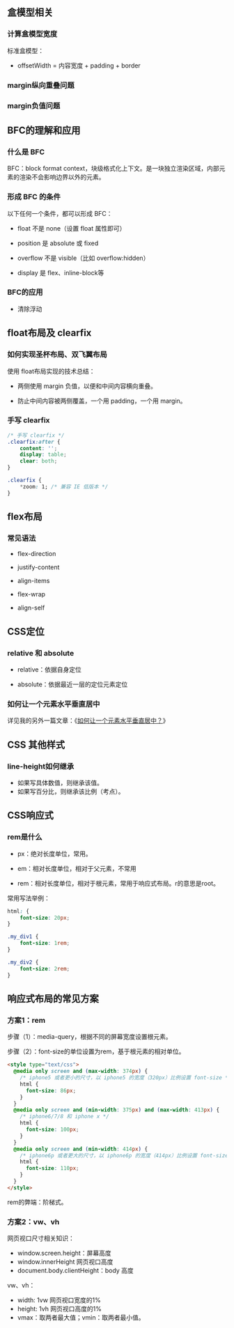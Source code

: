## 盒模型相关

### 计算盒模型宽度

标准盒模型：

- offsetWidth = 内容宽度 + padding + border


### margin纵向重叠问题



### margin负值问题

## BFC的理解和应用

### 什么是 BFC

BFC：block format context，块级格式化上下文。是一块独立渲染区域，内部元素的渲染不会影响边界以外的元素。

### 形成 BFC 的条件

以下任何一个条件，都可以形成 BFC：

- float 不是 none（设置 float 属性即可）

- position 是 absolute 或 fixed

- overflow 不是 visible（比如 overflow:hidden）

- display 是 flex、inline-block等

### BFC的应用

- 清除浮动

## float布局及 clearfix


### 如何实现圣杯布局、双飞翼布局

使用 float布局实现的技术总结：

- 两侧使用 margin 负值，以便和中间内容横向重叠。

- 防止中间内容被两侧覆盖，一个用 padding，一个用 margin。 

### 手写 clearfix

```css
/* 手写 clearfix */
.clearfix:after {
    content: '';
    display: table;
    clear: both;
}

.clearfix {
    *zoom: 1; /* 兼容 IE 低版本 */
}

```

## flex布局

### 常见语法

- flex-direction

- justify-content

- align-items

- flex-wrap

- align-self

## CSS定位

### relative 和 absolute

- relative：依据自身定位

- absolute：依据最近一层的定位元素定位

### 如何让一个元素水平垂直居中

详见我的另外一篇文章：《[如何让一个元素水平垂直居中？](https://github.com/qianguyihao/Web/blob/master/03-CSS%E8%BF%9B%E9%98%B6/04-%E5%A6%82%E4%BD%95%E8%AE%A9%E4%B8%80%E4%B8%AA%E5%85%83%E7%B4%A0%E6%B0%B4%E5%B9%B3%E5%9E%82%E7%9B%B4%E5%B1%85%E4%B8%AD%EF%BC%9F.md)》

## CSS 其他样式

### line-height如何继承

- 如果写具体数值，则继承该值。
- 如果写百分比，则继承该比例（考点）。



## CSS响应式

### rem是什么

- px：绝对长度单位，常用。

- em：相对长度单位，相对于父元素，不常用
- rem：相对长度单位，相对于根元素，常用于响应式布局。r的意思是root。

常用写法举例：

```css
html: {
	font-size: 20px;
}

.my_div1 {
	font-size: 1rem;
}

.my_div2 {
	font-size: 2rem;
}
```



## 响应式布局的常见方案

### 方案1：rem

步骤（1）：media-query，根据不同的屏幕宽度设置根元素。

步骤（2）：font-size的单位设置为rem，基于根元素的相对单位。

```html
<style type="text/css">
  @media only screen and (max-width: 374px) {
    /* iphone5 或者更小的尺寸，以 iphone5 的宽度（320px）比例设置 font-size */
    html {
      font-size: 86px;
    }
  }
  @media only screen and (min-width: 375px) and (max-width: 413px) {
    /* iphone6/7/8 和 iphone x */
    html {
      font-size: 100px;
    }
  }
  @media only screen and (min-width: 414px) {
    /* iphone6p 或者更大的尺寸，以 iphone6p 的宽度（414px）比例设置 font-size */
    html {
      font-size: 110px;
    }
  }
</style>
```

rem的弊端：阶梯式。

### 方案2：vw、vh

网页视口尺寸相关知识：

- window.screen.height：屏幕高度
- window.innerHeight 网页视口高度
- document.body.clientHeight：body 高度 

vw、vh：

- width: 1vw 网页视口宽度的1%
- height: 1vh 网页视口高度的1%
- vmax：取两者最大值；vmin：取两者最小值。
